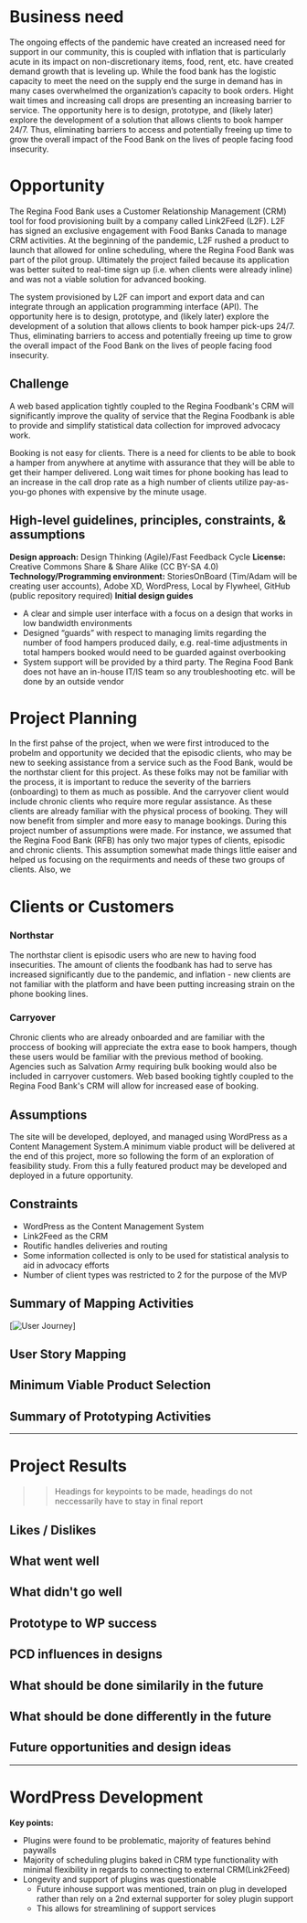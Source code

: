 # Business need
The ongoing effects of the pandemic have created an increased need for support in our community, this is coupled with inflation that is particularly acute in its impact on non-discretionary items, food, rent, etc. have created demand growth that is leveling up. While the food bank has the logistic capacity to meet the need on the supply end the surge in demand has in many cases overwhelmed the organization’s capacity to book orders. Hight wait times and increasing call drops are presenting an increasing barrier to service.
The opportunity here is to design, prototype, and (likely later) explore the development of a solution that allows clients to book hamper 24/7. Thus, eliminating barriers to access and potentially freeing up time to grow the overall impact of the Food Bank on the lives of people facing food insecurity.

# Opportunity
The Regina Food Bank uses a Customer Relationship Management (CRM) tool for food provisioning built by a company called Link2Feed (L2F).  L2F has signed an exclusive engagement with Food Banks Canada to manage CRM activities. At the beginning of the pandemic, L2F rushed a product to launch that allowed for online scheduling, where the Regina Food Bank was part of the pilot group. Ultimately the project failed because its application was better suited to real-time sign up (i.e. when clients were already inline) and was not a viable solution for advanced booking.

The system provisioned by L2F can import and export data and can integrate through an application programming interface (API). The opportunity here is to design, prototype, and (likely later) explore the development of a solution that allows clients to book hamper pick-ups 24/7. Thus, eliminating barriers to access and potentially freeing up time to grow the overall impact of the Food Bank on the lives of people facing food insecurity.

## Challenge
A web based application tightly coupled to the Regina Foodbank's CRM will significantly improve the quality of service that the Regina Foodbank is able to provide and simplify statistical data collection for improved advocacy work.

Booking is not easy for clients. There is a need for clients to be able to book a hamper from anywhere at anytime with assurance that they will be able to get their hamper delivered. Long wait times for phone booking has lead to an increase in the call drop rate as a high number of clients utilize pay-as-you-go phones with expensive by the minute usage.

## High-level guidelines, principles, constraints, & assumptions
**Design approach:** Design Thinking (Agile)/Fast Feedback Cycle
**License:** Creative Commons Share & Share Alike (CC BY-SA 4.0)
**Technology/Programming environment:** StoriesOnBoard (Tim/Adam will be creating user accounts), Adobe XD, WordPress, Local by Flywheel, GitHub (public repository required)
**Initial design guides**
- A clear and simple user interface with a focus on a design that works in low bandwidth environments
- Designed “guards” with respect to managing limits regarding the number of food hampers produced daily, e.g. real-time adjustments in total hampers booked would need to be guarded against overbooking
- System support will be provided by a third party. The Regina Food Bank does not have an in-house IT/IS team so any troubleshooting etc. will be done by an outside vendor

# Project Planning
In the first pahse of the project, when we were first introduced to the probelm and opportunity we decided that the episodic clients, who may be new to seeking assistance from a service such as the Food Bank, would be the northstar client for this project. As these folks may not be familiar with the process, it is important to reduce the severity of the barriers (onboarding) to them as much as possible. And the carryover client would include chronic clients who require more regular assistance. As these clients are already familiar with the physical process of booking. They will now benefit from simpler and more easy to manage bookings.
During this project number of assumptions were made. For instance, we assumed that the Regina Food Bank (RFB) has only two major types of clients, episodic and chronic clients. This assumption somewhat made things little eaiser and helped us focusing on the requirments and needs of these two groups of clients. Also, we

# Clients or Customers

### Northstar
The northstar client is episodic users who are new to having food insecurities. The amount of clients the foodbank has had to serve has increased significantly due to the pandemic, and inflation - new clients are not familiar with the platform and have been putting increasing strain on the phone booking lines.

### Carryover
Chronic clients who are already onboarded and are familiar with the proccess of booking will appreciate the extra ease to book hampers, though these users would be familiar with the previous method of booking. Agencies such as Salvation Army requiring bulk booking would also be included in carryover customers. Web based booking tightly coupled to the Regina Food Bank's CRM will allow for increased ease of booking.

## Assumptions
The site will be developed, deployed, and managed using WordPress as a Content Management System.A minimum viable product will be delivered at the end of this project, more so following the form of an exploration of feasibility study. From this a fully featured product may be developed and deployed in a future opportunity.

## Constraints
* WordPress as the Content Management System
* Link2Feed as the CRM
* Routific handles deliveries and routing
* Some information collected is only to be used for statistical analysis to aid in advocacy efforts
* Number of client types was restricted to 2 for the purpose of the MVP

## Summary of Mapping Activities
[![User Journey](https://mermaid.ink/svg/pako:eNqFkU9rwzAMxb-K8LljsLE_-NimO41ttNdcjK0kahIrKE6hlH732WmyMlg7n4zf7-lJ8lFZdqi02vEgHg-5BwgUGoTN2xI-fUMeYclcky-T1qMNxB4yLKKSXtL5Ei4oeqygSbKGBw2rStiTXcC6o54d2Zl-RyMeCmYH3CW81_Cof2FzzIrbzsglh2w9dPeZ0B7vQiWDhqcbQZP7HGUrJov96LgGBmoT8Xyl5tzVB5YcyISfvrbYROkyzX8FNmiRRniuML7s4wbZFyTttMWXG8PNjn7MPue-_smrhWox1iQX__mY_LkKFbaYKx2vzkidq9yfIjd0Lo61dhRYlC5M0-NCmSHw9uCt0kEGnKGMTCmmnajTNyJLxE0)]

## User Story Mapping

## Minimum Viable Product Selection

## Summary of Prototyping Activities

---
# Project Results
>> Headings for keypoints to be made, headings do not neccessarily have to stay in final report
## Likes / Dislikes

## What went well

## What didn't go well

## Prototype to WP success

## PCD influences in designs

## What should be done similarily in the future

## What should be done differently in the future

## Future opportunities and design ideas

---
# WordPress Development
**Key points:**
- Plugins were found to be problematic, majority of features behind paywalls
- Majority of scheduling plugins baked in CRM type functionality with minimal flexibility in regards to connecting to external CRM(Link2Feed)
- Longevity and support of plugins was questionable
  - Future inhouse support was mentioned, train on plug in developed rather than rely on a 2nd external supporter for soley plugin support
  - This allows for streamlining of support services

